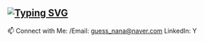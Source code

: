 ## [![Typing SVG](https://readme-typing-svg.demolab.com/?lines=Hi+My+Name+is+Ding+Gyun)](https://git.io/typing-svg)



📫 Connect with Me:
/Email: guess_nana@naver.com
LinkedIn: Y
